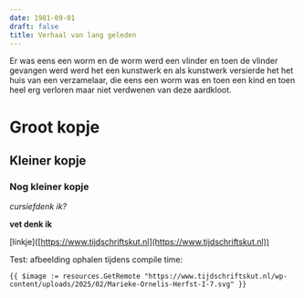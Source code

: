 ```yaml
---
date: 1981-09-01
draft: false
title: Verhaal van lang geleden
---
```

Er was eens een worm en de worm werd een vlinder en toen de vlinder gevangen werd werd het een kunstwerk en als kunstwerk versierde het het huis van een verzamelaar, die eens een worm was en toen een kind en toen heel erg verloren maar niet verdwenen van deze aardkloot.

# Groot kopje

## Kleiner kopje

### Nog kleiner kopje

_cursiefdenk ik?_

**vet denk ik**

\[linkje\]([https://www.tijdschriftskut.nl](https://www.tijdschriftskut.nl))

Test: afbeelding ophalen tijdens compile time:

```go-html-template
{{ $image := resources.GetRemote "https://www.tijdschriftskut.nl/wp-content/uploads/2025/02/Marieke-Ornelis-Herfst-I-7.svg" }}
```